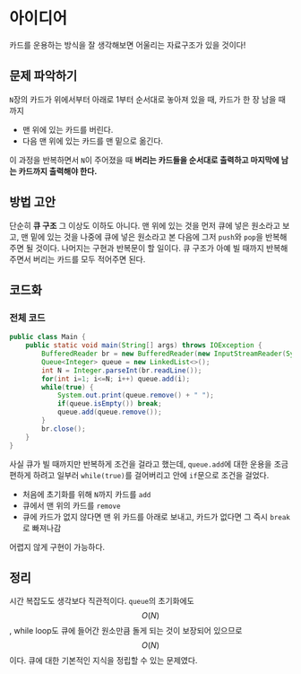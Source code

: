 # 아이디어
카드를 운용하는 방식을 잘 생각해보면 어울리는 자료구조가 있을 것이다!

## 문제 파악하기
`N`장의 카드가 위에서부터 아래로 1부터 순서대로 놓아져 있을 때, 카드가 한 장 남을 때까지
- 맨 위에 있는 카드를 버린다.
- 다음 맨 위에 있는 카드를 맨 밑으로 옮긴다.

이 과정을 반복하면서 `N`이 주어졌을 때 **버리는 카드들을 순서대로 출력하고 마지막에 남는 카드까지 출력해야 한다.**

## 방법 고안
단순히 **큐 구조** 그 이상도 이하도 아니다. 맨 위에 있는 것을 먼저 큐에 넣은 원소라고 보고, 맨 밑에 있는 것을 나중에 큐에 넣은 원소라고 본 다음에 그저 `push`와 `pop`을 반복해주면 될 것이다. 나머지는 구현과 반복문이 할 일이다. 큐 구조가 아예 빌 때까지 반복해주면서 버리는 카드를 모두 적어주면 된다.

## 코드화
### 전체 코드
```JAVA
public class Main {
    public static void main(String[] args) throws IOException {
        BufferedReader br = new BufferedReader(new InputStreamReader(System.in));
        Queue<Integer> queue = new LinkedList<>();
        int N = Integer.parseInt(br.readLine());
        for(int i=1; i<=N; i++) queue.add(i);
        while(true) {
            System.out.print(queue.remove() + " ");
            if(queue.isEmpty()) break;
            queue.add(queue.remove());
        }
        br.close();
    }
}
```
사실 큐가 빌 때까지만 반복하게 조건을 걸라고 했는데, `queue.add`에 대한 운용을 조금 편하게 하려고 일부러 `while(true)`를 걸어버리고 안에 `if`문으로 조건을 걸었다. 
- 처음에 초기화를 위해 `N`까지 카드를 `add`
- 큐에서 맨 위의 카드를 `remove`
- 큐에 카드가 없지 않다면 맨 위 카드를 아래로 보내고, 카드가 없다면 그 즉시 `break`로 빠져나감

어렵지 않게 구현이 가능하다.

## 정리
시간 복잡도도 생각보다 직관적이다. `queue`의 초기화에도 $$O(N)$$, while loop도 큐에 들어간 원소만큼 돌게 되는 것이 보장되어 있으므로 $$O(N)$$이다. 큐에 대한 기본적인 지식을 정립할 수 있는 문제였다.
